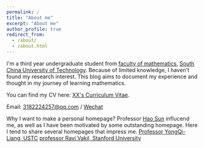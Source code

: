 ```yaml
---
permalink: /
title: "About me"
excerpt: "About me"
author_profile: true
redirect_from: 
  - /about/
  - /about.html
---
```


I'm a third year undergraduate student from [faculty of mathematics](https://www2.scut.edu.cn/math/), [South China University of Technology](https://www.scut.edu.cn/). Because of limited knowledge, I haven't found my research interest. This blog aims to document my experience and thought in my journey of learning mathematics.

You can find my CV here: [XX's Curriculum Vitae](../assets/Curriculum_Vitae.pdf).

Email: 3182224257@qq.com  / [Wechat](../images/wechat.jpg)





Why I want to make a personal homepage?
Professor [Hao Sun](https://www2.scut.edu.cn/math/2018/0316/c14638a440127/page.htm) influcend me, as well as I have been motivated by some outstanding homepage. Here I tend to share several homepages that impress me.
[Professor YongQi-Liang, USTC](https://www2.scut.edu.cn/math/2018/0316/c14638a440127/page.htm)
[professor Ravi Vakil, Stanford University](https://math.stanford.edu/~vakil/potentialstudents.html)

